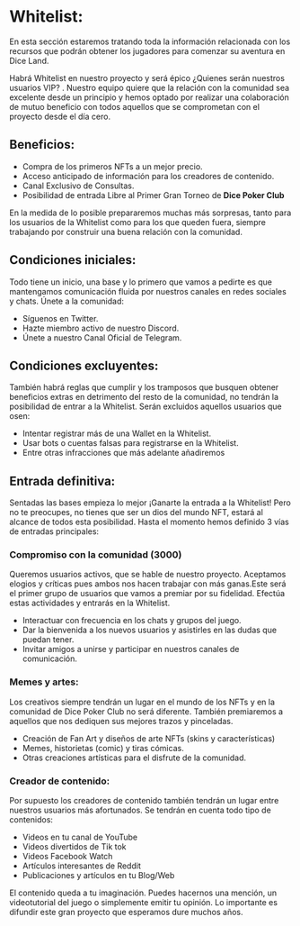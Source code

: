 # Whitelist:

En esta sección estaremos tratando toda la información relacionada con los recursos que podrán obtener los jugadores para comenzar su aventura en Dice Land.

Habrá Whitelist en nuestro proyecto y será épico ¿Quienes serán nuestros usuarios VIP? . Nuestro equipo quiere que la relación con la comunidad sea excelente desde un principio y hemos optado por realizar una colaboración de mutuo beneficio con todos aquellos que se comprometan con el proyecto desde el día cero.

## Beneficios:

- Compra de los primeros NFTs a un mejor precio.
- Acceso anticipado de información para los creadores de contenido.
- Canal Exclusivo de Consultas.
- Posibilidad de entrada Libre al Primer Gran Torneo de **Dice Poker Club**

En la medida de lo posible prepararemos muchas más sorpresas, tanto para los usuarios de la Whitelist como para los que queden fuera, siempre trabajando por construir una buena relación con la comunidad. 

## Condiciones iniciales:

Todo tiene un inicio, una base y lo primero que vamos a pedirte es que mantengamos comunicación fluida por nuestros canales en redes sociales y chats. Únete a la comunidad:

- Síguenos en Twitter.
- Hazte miembro activo de nuestro Discord.
- Únete a nuestro Canal Oficial de Telegram.

## Condiciones excluyentes:

También habrá reglas que cumplir y los tramposos que busquen obtener beneficios extras en detrimento del resto de la comunidad, no tendrán la posibilidad de entrar a la Whitelist. Serán excluidos aquellos usuarios que osen:

- Intentar registrar más de una Wallet en la Whitelist.
- Usar bots o cuentas falsas para registrarse en la Whitelist.
- Entre otras infracciones que más adelante añadiremos

## Entrada definitiva:

Sentadas las bases empieza lo mejor ¡Ganarte la entrada a la Whitelist! Pero no te preocupes, no tienes que ser un dios del mundo NFT, estará al alcance de todos esta posibilidad. Hasta el momento hemos definido 3 vías de entradas principales:

### Compromiso con la comunidad (3000)

Queremos usuarios activos, que se hable de nuestro proyecto. Aceptamos elogios y críticas pues ambos nos hacen trabajar con más ganas.Este será el primer grupo de usuarios que vamos a premiar por su fidelidad. Efectúa estas actividades y entrarás en la Whitelist.

- Interactuar con frecuencia en los chats y grupos del juego.
- Dar la bienvenida a los nuevos usuarios y asistirles en las dudas que puedan tener.
- Invitar amigos a unirse y participar en nuestros canales de comunicación.

### Memes y artes:

Los creativos siempre tendrán un lugar en el mundo de los NFTs y en la comunidad de Dice Poker Club no será diferente. También premiaremos a aquellos que nos dediquen sus mejores trazos y pinceladas. 

- Creación de Fan Art y diseños de arte NFTs (skins y características)
- Memes, historietas (comic) y tiras cómicas.
- Otras creaciones artísticas para el disfrute de la comunidad.

### Creador de contenido:

Por supuesto los creadores de contenido también tendrán un lugar entre nuestros usuarios más afortunados. Se tendrán en cuenta todo tipo de contenidos:

- Videos en tu canal de YouTube
- Videos divertidos de Tik tok
- Videos Facebook Watch
- Artículos interesantes de Reddit
- Publicaciones y artículos en tu Blog/Web

El contenido queda a tu imaginación. Puedes hacernos una mención, un videotutorial del juego o simplemente emitir tu opinión. Lo importante es difundir este gran proyecto que esperamos dure muchos años.